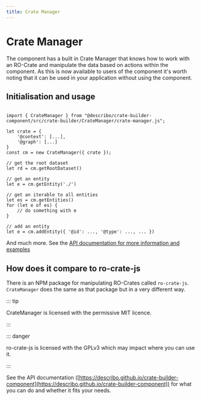 ```yaml
---
title: Crate Manager
---
```


# Crate Manager

The component has a built in Crate Manager that knows how to work with an RO-Crate and manipulate
the data based on actions within the component. As this is now available to users of the component
it's worth noting that it can be used in your application without using the component.

## Initialisation and usage

```JS

import { CrateManager } from "@describo/crate-builder-component/src/crate-builder/CrateManager/crate-manager.js";

let crate = {
    '@context': [...],
    '@graph': [...]
}
const cm = new CrateManager({ crate });
```

```JS
// get the root dataset
let rd = cm.getRootDataset()
```

```JS
// get an entity
let e = cm.getEntity('./')
```

```JS
// get an iterable to all entities
let es = cm.getEntities()
for (let e of es) {
    // do something with e
}
```

```JS
// add an entity
let e = cm.addEntity({ '@id': ..., '@type': ..., ... })
```

And much more. See the
[API documentation for more information and examples](https://describo.github.io/crate-build-component)

## How does it compare to ro-crate-js

There is an NPM package for manipulating RO-Crates called `ro-crate-js`. `CrateManager` does the
same as that package but in a very different way.

::: tip

<div class="flex flex-rows space-x-4 justify items-center">
    <div>
    <i class="text-green-600 fa-solid fa-check fa-3x"></i>
    </div>
    <div>
        CrateManager is licensed with the permissive MIT licence.
    </div>
</div>

:::

::: danger

<div class="flex flex-rows space-x-4 justify items-center">
    <div>
    <i class="text-red-600 fa-solid fa-xmark fa-3x"></i>
    </div>
    <div>
        ro-crate-js is licensed with the GPLv3 which may impact where you can use it.
    </div>
</div>

:::

See the API documentation
([https://describo.github.io/crate-builder-component](https://describo.github.io/crate-builder-component))
for what you can do and whether it fits your needs.
